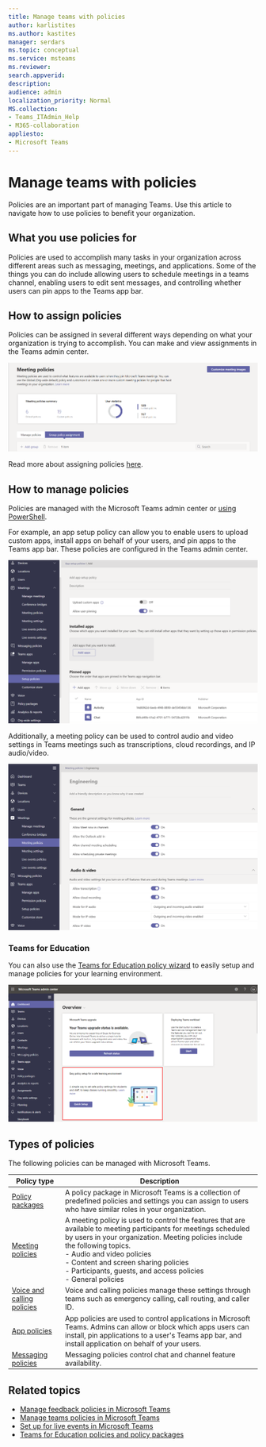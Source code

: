 ```yaml
---
title: Manage teams with policies
author: karlistites
ms.author: kastites
manager: serdars
ms.topic: conceptual
ms.service: msteams
ms.reviewer: 
search.appverid: 
description: 
audience: admin
localization_priority: Normal
MS.collection: 
- Teams_ITAdmin_Help
- M365-collaboration
appliesto: 
- Microsoft Teams
---
```


# Manage teams with policies

Policies are an important part of managing Teams. Use this article to navigate how to use policies to benefit your organization.

## What you use policies for

Policies are used to accomplish many tasks in your organization across different areas such as messaging, meetings, and applications. Some of the things you can do include allowing users to schedule meetings in a teams channel, enabling users to edit sent messages, and controlling whether users can pin apps to the Teams app bar.

## How to assign policies

Policies can be assigned in several different ways depending on what your organization is trying to accomplish. You can make and view assignments in the Teams admin center.

![Screenshot of Teams admin center.](media/group-policy-assignment.png)

Read more about assigning policies [here](assign-policies.md).

## How to manage policies

Policies are managed with the Microsoft Teams admin center or [using PowerShell](https://docs.microsoft.com/microsoftteams/teams-powershell-managing-teams#manage-policies-via-powershell).

For example, an app setup policy can allow you to enable users to upload custom apps, install apps on behalf of your users, and pin apps to the Teams app bar. These policies are configured in the Teams admin center.

![Screenshot of Teams admin center.](media/app-setup-policy.png)

Additionally, a meeting policy can be used to control audio and video settings in Teams meetings such as transcriptions, cloud recordings, and IP audio/video.

![Screenshot of Teams admin center.](media/engineering-meeting-policy.png)

### Teams for Education

You can also use the [Teams for Education policy wizard](easy-policy-setup-edu.md) to easily setup and manage policies for your learning environment.

![Screenshot of Teams for Education policy wizard](media/easy-policy-setup-quick-setup.png)

## Types of policies

The following policies can be managed with Microsoft Teams.

Policy type | Description
------------|------------
[Policy packages](manage-policy-packages.md) | A policy package in Microsoft Teams is a collection of predefined policies and settings you can assign to users who have similar roles in your organization.
[Meeting policies](meeting-policies-in-teams.md) | A meeting policy is used to control the features that are available to meeting participants for meetings scheduled by users in your organization. Meeting policies include the following topics.<br> - Audio and video policies<br> - Content and screen sharing policies<br> - Participants, guests, and access policies<br> - General policies
[Voice and calling policies](voice-and-calling-policies.md)| Voice and calling policies manage these settings through teams such as emergency calling, call routing, and caller ID.
[App policies](app-policies.md)| App policies are used to control applications in Microsoft Teams. Admins can allow or block which apps users can install, pin applications to a user's Teams app bar, and install application on behalf of your users.
[Messaging policies](messaging-policies-in-teams.md)| Messaging policies control chat and channel feature availability.

## Related topics

* [Manage feedback policies in Microsoft Teams](manage-feedback-policies-in-teams.md)
* [Manage teams policies in Microsoft Teams](teams-policies.md)
* [Set up for live events in Microsoft Teams](teams-live-events/set-up-for-teams-live-events.md)
* [Teams for Education policies and policy packages](policy-packages-edu.md)
